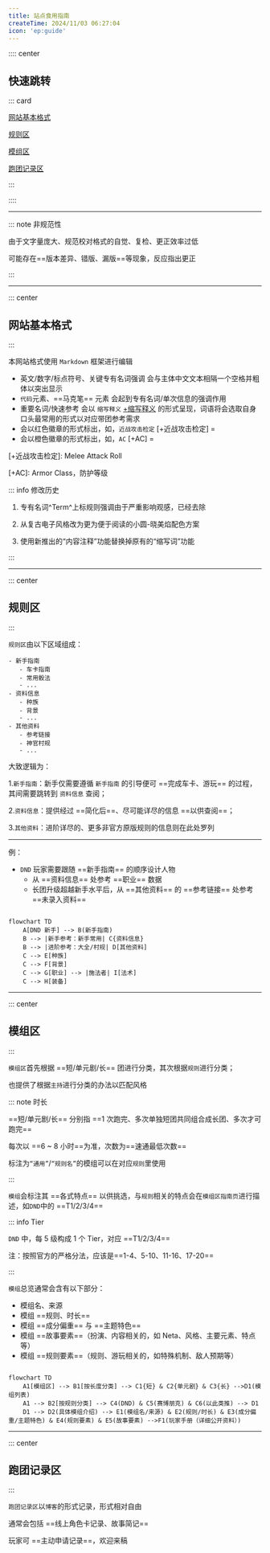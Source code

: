 ```yaml
---
title: 站点食用指南
createTime: 2024/11/03 06:27:04
icon: 'ep:guide'
---
```


:::: center

## **快速跳转**

::: card

[网站基本格式](#网站基本格式)

[规则区](#规则区)

[模组区](#模组区)

[跑团记录区](#跑团记录区)

:::

::::

---

::: note 非规范性

由于文字量庞大、规范校对格式的自觉、复检、更正效率过低

可能存在==版本差异、错版、漏版==等现象，反应指出更正

:::

---

::: center

## **网站基本格式**

:::

本网站格式使用 `Markdown` 框架进行编辑

- 英文/数字/标点符号、关键专有名词强调 会与主体中文文本相隔一个空格并粗体以突出显示
- `代码`元素、==马克笔== 元素 会起到专有名词/单次信息的强调作用
- 重要名词/快速参考 会以 `缩写释义` [+缩写释义] 的形式呈现，词语将会选取自身口头最常用的形式以对应带团参考需求
- <Badge type="danger" text="投骰方式" /> 会以红色徽章的形式标出，如，`近战攻击检定` [+近战攻击检定] = <Badge type="danger" text="D20 + 熟练加值 + 力量调整值" />
- <Badge type="warning" text="计算方式等其他关键信息" /> 会以橙色徽章的形式标出，如，`AC` [+AC] = <Badge type="warning" text="10 + 敏捷调整值 + 护甲加值" />

[+缩写释义]:示例如此

[+近战攻击检定]: Melee Attack Roll

[+AC]: Armor Class，防护等级

::: info 修改历史

1. 专有名词^Term^上标规则强调由于严重影响观感，已经去除

2. 从复古电子风格改为更为便于阅读的小圆-晓美焰配色方案

3. 使用新推出的“内容注释”功能替换掉原有的“缩写词”功能

:::

---

::: center

## **规则区**

:::

`规则区`由以下区域组成：

```
- 新手指南
   - 车卡指南
   - 常用骰法
   - ...
- 资料信息
   - 种族
   - 背景
   - ...
- 其他资料
   - 参考链接
   - 神官村规
   - ...
```

大致逻辑为：

1.`新手指南`：新手仅需要遵循 `新手指南` 的引导便可 ==完成车卡、游玩== 的过程，其间需要跳转到 `资料信息` 查阅；

2.`资料信息`：提供经过 ==简化后==、尽可能详尽的信息 ==以供查阅==；

3.`其他资料`：进阶详尽的、更多非官方原版规则的信息则在此处罗列

---

例：

- `DND` 玩家需要跟随 ==新手指南== 的顺序设计人物
  - 从 ==资料信息== 处参考 ==职业== 数据
  - 长团升级超越新手水平后，从 ==其他资料== 的 ==参考链接== 处参考 ==未录入资料==

```mermaid

flowchart TD
    A[DND 新手] --> B(新手指南)
    B --> |新手参考：新手常用| C{资料信息}
    B --> |进阶参考：大全/村规| D[其他资料]
    C --> E[种族]
    C --> F[背景]
    C --> G[职业] --> |施法者| I[法术]
    C --> H[装备]

```

---

::: center

## **模组区**

:::

`模组区`首先根据 ==短/单元剧/长== 团进行分类，其次根据`规则`进行分类；

也提供了根据`主持`进行分类的办法以匹配风格

::: note 时长

==短/单元剧/长== 分别指 ==1 次跑完、多次单独短团共同组合成长团、多次才可跑完==

每次以 ==6 ~ 8 小时==为准，次数为==速通最低次数==

标注为`“通用”`/`“规则名”`的模组可以在对应`规则`里使用

:::

`模组`会标注其 ==各式特点== 以供挑选，与`规则`相关的特点会在`模组区指南页`进行描述，如`DND`中的 ==T1/2/3/4==

::: info Tier

`DND` 中，每 5 级构成 1 个 Tier，对应 ==T1/2/3/4==

注：按照官方的严格分法，应该是==1-4、5-10、11-16、17-20==

:::

`模组`总览通常会含有以下部分：

- 模组名、来源
- 模组 ==规则、时长==
- 模组 ==成分偏重== 与 ==主题特色==
- 模组 ==故事要素==（扮演、内容相关的，如 Neta、风格、主要元素、特点等）
- 模组 ==规则要素==（规则、游玩相关的，如特殊机制、敌人预期等）

```mermaid

flowchart TD
    A1[模组区] --> B1[按长度分类] --> C1{短} & C2{单元剧} & C3{长} -->D1(模组列表)
    A1 --> B2[按规则分类] --> C4(DND) & C5(赛博朋克) & C6(以此类推) --> D1
    D1 --> D2(具体模组介绍) --> E1(模组名/来源) & E2(规则/时长) & E3(成分偏重/主题特色) & E4(规则要素) & E5(故事要素) -->F1(玩家手册（详细公开资料）)

```

---

::: center

## **跑团记录区**

:::

`跑团记录区`以`博客`的形式记录，形式相对自由

通常会包括 ==线上角色卡记录、故事简记==

玩家可 ==主动申请记录==，欢迎来稿